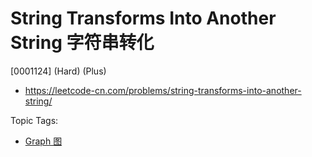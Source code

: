 # String Transforms Into Another String 字符串转化

[0001124] (Hard) (Plus)

- https://leetcode-cn.com/problems/string-transforms-into-another-string/

Topic Tags:

- [Graph 图](https://leetcode-cn.com/tag/graph/)
